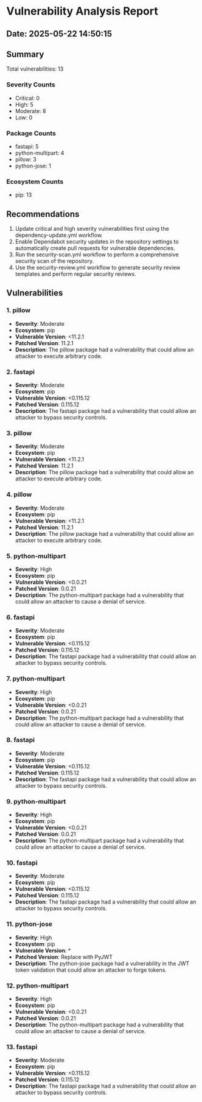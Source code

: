 # Vulnerability Analysis Report

## Date: 2025-05-22 14:50:15

## Summary

Total vulnerabilities: 13

### Severity Counts

- Critical: 0
- High: 5
- Moderate: 8
- Low: 0

### Package Counts

- fastapi: 5
- python-multipart: 4
- pillow: 3
- python-jose: 1

### Ecosystem Counts

- pip: 13

## Recommendations

1. Update critical and high severity vulnerabilities first using the dependency-update.yml workflow.
2. Enable Dependabot security updates in the repository settings to automatically create pull requests for vulnerable dependencies.
3. Run the security-scan.yml workflow to perform a comprehensive security scan of the repository.
4. Use the security-review.yml workflow to generate security review templates and perform regular security reviews.

## Vulnerabilities

### 1. pillow

- **Severity**: Moderate
- **Ecosystem**: pip
- **Vulnerable Version**: <11.2.1
- **Patched Version**: 11.2.1
- **Description**: The pillow package had a vulnerability that could allow an attacker to execute arbitrary code.

### 2. fastapi

- **Severity**: Moderate
- **Ecosystem**: pip
- **Vulnerable Version**: <0.115.12
- **Patched Version**: 0.115.12
- **Description**: The fastapi package had a vulnerability that could allow an attacker to bypass security controls.

### 3. pillow

- **Severity**: Moderate
- **Ecosystem**: pip
- **Vulnerable Version**: <11.2.1
- **Patched Version**: 11.2.1
- **Description**: The pillow package had a vulnerability that could allow an attacker to execute arbitrary code.

### 4. pillow

- **Severity**: Moderate
- **Ecosystem**: pip
- **Vulnerable Version**: <11.2.1
- **Patched Version**: 11.2.1
- **Description**: The pillow package had a vulnerability that could allow an attacker to execute arbitrary code.

### 5. python-multipart

- **Severity**: High
- **Ecosystem**: pip
- **Vulnerable Version**: <0.0.21
- **Patched Version**: 0.0.21
- **Description**: The python-multipart package had a vulnerability that could allow an attacker to cause a denial of service.

### 6. fastapi

- **Severity**: Moderate
- **Ecosystem**: pip
- **Vulnerable Version**: <0.115.12
- **Patched Version**: 0.115.12
- **Description**: The fastapi package had a vulnerability that could allow an attacker to bypass security controls.

### 7. python-multipart

- **Severity**: High
- **Ecosystem**: pip
- **Vulnerable Version**: <0.0.21
- **Patched Version**: 0.0.21
- **Description**: The python-multipart package had a vulnerability that could allow an attacker to cause a denial of service.

### 8. fastapi

- **Severity**: Moderate
- **Ecosystem**: pip
- **Vulnerable Version**: <0.115.12
- **Patched Version**: 0.115.12
- **Description**: The fastapi package had a vulnerability that could allow an attacker to bypass security controls.

### 9. python-multipart

- **Severity**: High
- **Ecosystem**: pip
- **Vulnerable Version**: <0.0.21
- **Patched Version**: 0.0.21
- **Description**: The python-multipart package had a vulnerability that could allow an attacker to cause a denial of service.

### 10. fastapi

- **Severity**: Moderate
- **Ecosystem**: pip
- **Vulnerable Version**: <0.115.12
- **Patched Version**: 0.115.12
- **Description**: The fastapi package had a vulnerability that could allow an attacker to bypass security controls.

### 11. python-jose

- **Severity**: High
- **Ecosystem**: pip
- **Vulnerable Version**: *
- **Patched Version**: Replace with PyJWT
- **Description**: The python-jose package had a vulnerability in the JWT token validation that could allow an attacker to forge tokens.

### 12. python-multipart

- **Severity**: High
- **Ecosystem**: pip
- **Vulnerable Version**: <0.0.21
- **Patched Version**: 0.0.21
- **Description**: The python-multipart package had a vulnerability that could allow an attacker to cause a denial of service.

### 13. fastapi

- **Severity**: Moderate
- **Ecosystem**: pip
- **Vulnerable Version**: <0.115.12
- **Patched Version**: 0.115.12
- **Description**: The fastapi package had a vulnerability that could allow an attacker to bypass security controls.


